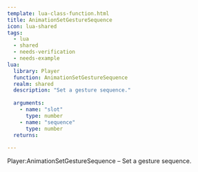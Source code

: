 ```yaml
---
template: lua-class-function.html
title: AnimationSetGestureSequence
icon: lua-shared
tags:
  - lua
  - shared
  - needs-verification
  - needs-example
lua:
  library: Player
  function: AnimationSetGestureSequence
  realm: shared
  description: "Set a gesture sequence."
  
  arguments:
    - name: "slot"
      type: number
    - name: "sequence"
      type: number
  returns:
    
---
```


<div class="lua__search__keywords">
Player:AnimationSetGestureSequence &#x2013; Set a gesture sequence.
</div>
